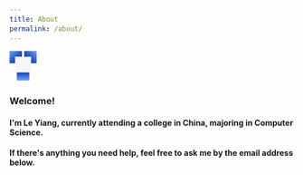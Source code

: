 ```yaml
---
title: About
permalink: /about/
---
```


<img src="https://github.com/leyiang/leyiang.github.io/blob/master/assets/images/Leyiang.png" width="48">

### Welcome!
#### I'm Le Yiang, currently attending a college in China, majoring in Computer Science.
#### If there's anything you need help, feel free to ask me by the email address below.
